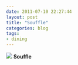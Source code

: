 ```yaml
---
date: 2011-07-10 22:27:44
layout: post
title: "Souffle"
categories: blog 
tags:
- dining
---
```


![](/images/2011/imag0349.jpg)
**Souffle**
